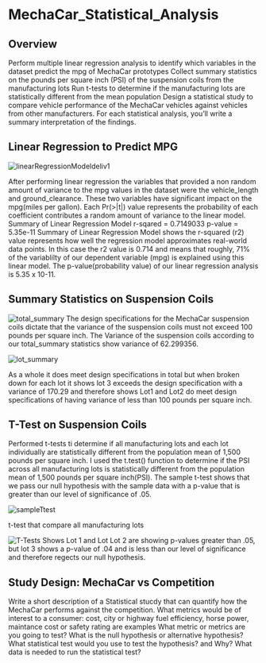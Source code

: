 # MechaCar_Statistical_Analysis
## Overview
Perform multiple linear regression analysis to identify which variables in the dataset predict the mpg of MechaCar prototypes
Collect summary statistics on the pounds per square inch (PSI) of the suspension coils from the manufacturing lots
Run t-tests to determine if the manufacturing lots are statistically different from the mean population
Design a statistical study to compare vehicle performance of the MechaCar vehicles against vehicles from other manufacturers. For each statistical analysis, you’ll write a summary interpretation of the findings.


## Linear Regression to Predict MPG
![linearRegressionModeldeliv1](https://user-images.githubusercontent.com/94208810/155904136-0e49a4ae-9ba4-46d1-b6b5-41c1bee707de.png)

After performing linear regression the variables that provided a non random amount of variance to the mpg values in the dataset were the vehicle_length and ground_clearance. These two variables have significant impact on the mpg(miles per gallon). 
Each Pr(>|t|) value represents the probability of each coefficient contributes a random amount of variance to the linear model. 
Summary of Linear Regression Model
r-sqared = 0.7149033
p-value = 5.35e-11
Summary of Linear Regression Model shows the r-squared (r2) value represents how well the regression model approximates real-world data points. In this case the r2 value is 0.714 and means that roughly, 71% of the variablilty of our dependent variable (mpg) is explained using this linear model.
The p-value(probability value) of our linear regression analysis is 5.35 x 10-11. 

##  Summary Statistics on Suspension Coils
![total_summary](https://user-images.githubusercontent.com/94208810/155906033-f96706d3-5e0e-43bb-b9bb-a8a671d94a6c.png)
The design specifications for the MechaCar suspension coils dictate that the variance of the suspension coils must not exceed 100 pounds per square inch. The Variance of the suspension coils according to our total_summary statistics show variance of 62.299356.

![lot_summary](https://user-images.githubusercontent.com/94208810/155905856-1e1e4dd2-c860-4279-93eb-49c13989e21e.png)

As a whole it does meet design specifications in total but when broken down for each lot it shows lot 3 exceeds the design specification with a variance of 170.29 and therefore shows Lot1 and Lot2 do meet design specifications of having variance of less than 100 pounds per square inch. 

## T-Test on Suspension Coils
Performed t-tests ti determine if all manufacturing lots and each lot individually are statistically different from the population mean of 1,500 pounds per square inch.  I used the t.test() function to determine if the PSI across all manufacturing lots is statistically different from the population mean of 1,500 pounds per square inch(PSI).
The sample t-test shows that we pass our null hypothesis with the sample data with a p-value that is greater than our level of significance of .05. 

![sampleTtest](https://user-images.githubusercontent.com/94208810/155908480-936f6a04-be9c-45eb-b75f-59c37d70886e.png)

t-test that compare all manufacturing lots

![T-Tests](https://user-images.githubusercontent.com/94208810/155906398-a9d42d03-521d-40fa-a36e-249f1bdfa921.png)
Shows Lot 1 and Lot Lot 2 are showing p-values greater than .05, but lot 3 shows a p-value of .04 and is less than our level of significance and therefore regects our null hypothesis. 

##  Study Design: MechaCar vs Competition
Write a short description of a Statistical stucdy that can quantify how the MechaCar performs against the competition. 
What metrics would be of interest to a consumer: cost, city or highway fuel efficiency, horse power, maintance cost or safety rating are examples
What metric or metrics are you going to test?
What is the null hypothesis or alternative hypothesis?
What statistical test would you use to test the hypothesis? and Why?
What data is needed to run the statistical test?
